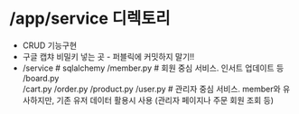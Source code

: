 # /app/service 디렉토리
+ CRUD 기능구현
+ 구글 캡챠 비밀키 넣는 곳 - 퍼블릭에 커밋하지 말기!!
+ /service # sqlalchemy
  /member.py  # 회원 중심 서비스. 인서트 업데이트 등
  /board.py   
  /cart.py
  /order.py
  /product.py
  /user.py   # 관리자 중심 서비스. member와 유사하지만, 기존 유저 데이터 활용시 사용 (관리자 페이지나 주문 회원 조회 등)